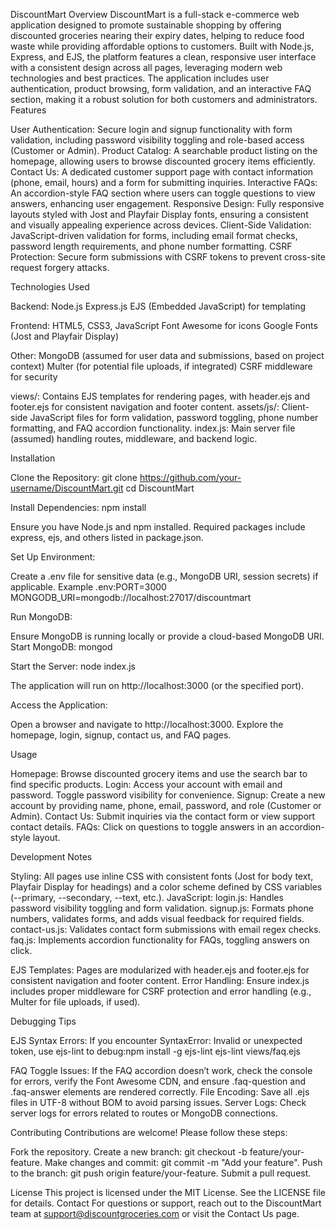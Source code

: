 DiscountMart
Overview
DiscountMart is a full-stack e-commerce web application designed to promote sustainable shopping by offering discounted groceries nearing their expiry dates, helping to reduce food waste while providing affordable options to customers. Built with Node.js, Express, and EJS, the platform features a clean, responsive user interface with a consistent design across all pages, leveraging modern web technologies and best practices. The application includes user authentication, product browsing, form validation, and an interactive FAQ section, making it a robust solution for both customers and administrators.
Features

User Authentication: Secure login and signup functionality with form validation, including password visibility toggling and role-based access (Customer or Admin).
Product Catalog: A searchable product listing on the homepage, allowing users to browse discounted grocery items efficiently.
Contact Us: A dedicated customer support page with contact information (phone, email, hours) and a form for submitting inquiries.
Interactive FAQs: An accordion-style FAQ section where users can toggle questions to view answers, enhancing user engagement.
Responsive Design: Fully responsive layouts styled with Jost and Playfair Display fonts, ensuring a consistent and visually appealing experience across devices.
Client-Side Validation: JavaScript-driven validation for forms, including email format checks, password length requirements, and phone number formatting.
CSRF Protection: Secure form submissions with CSRF tokens to prevent cross-site request forgery attacks.

Technologies Used

Backend:
Node.js
Express.js
EJS (Embedded JavaScript) for templating


Frontend:
HTML5, CSS3, JavaScript
Font Awesome for icons
Google Fonts (Jost and Playfair Display)


Other:
MongoDB (assumed for user data and submissions, based on project context)
Multer (for potential file uploads, if integrated)
CSRF middleware for security




views/: Contains EJS templates for rendering pages, with header.ejs and footer.ejs for consistent navigation and footer content.
assets/js/: Client-side JavaScript files for form validation, password toggling, phone number formatting, and FAQ accordion functionality.
index.js: Main server file (assumed) handling routes, middleware, and backend logic.

Installation

Clone the Repository:
git clone https://github.com/your-username/DiscountMart.git
cd DiscountMart


Install Dependencies:
npm install

Ensure you have Node.js and npm installed. Required packages include express, ejs, and others listed in package.json.

Set Up Environment:

Create a .env file for sensitive data (e.g., MongoDB URI, session secrets) if applicable.
Example .env:PORT=3000
MONGODB_URI=mongodb://localhost:27017/discountmart




Run MongoDB:

Ensure MongoDB is running locally or provide a cloud-based MongoDB URI.
Start MongoDB: mongod


Start the Server:
node index.js

The application will run on http://localhost:3000 (or the specified port).

Access the Application:

Open a browser and navigate to http://localhost:3000.
Explore the homepage, login, signup, contact us, and FAQ pages.



Usage

Homepage: Browse discounted grocery items and use the search bar to find specific products.
Login: Access your account with email and password. Toggle password visibility for convenience.
Signup: Create a new account by providing name, phone, email, password, and role (Customer or Admin).
Contact Us: Submit inquiries via the contact form or view support contact details.
FAQs: Click on questions to toggle answers in an accordion-style layout.

Development Notes

Styling: All pages use inline CSS with consistent fonts (Jost for body text, Playfair Display for headings) and a color scheme defined by CSS variables (--primary, --secondary, --text, etc.).
JavaScript:
login.js: Handles password visibility toggling and form validation.
signup.js: Formats phone numbers, validates forms, and adds visual feedback for required fields.
contact-us.js: Validates contact form submissions with email regex checks.
faq.js: Implements accordion functionality for FAQs, toggling answers on click.


EJS Templates: Pages are modularized with header.ejs and footer.ejs for consistent navigation and footer content.
Error Handling: Ensure index.js includes proper middleware for CSRF protection and error handling (e.g., Multer for file uploads, if used).

Debugging Tips

EJS Syntax Errors: If you encounter SyntaxError: Invalid or unexpected token, use ejs-lint to debug:npm install -g ejs-lint
ejs-lint views/faq.ejs


FAQ Toggle Issues: If the FAQ accordion doesn’t work, check the console for errors, verify the Font Awesome CDN, and ensure .faq-question and .faq-answer elements are rendered correctly.
File Encoding: Save all .ejs files in UTF-8 without BOM to avoid parsing issues.
Server Logs: Check server logs for errors related to routes or MongoDB connections.

Contributing
Contributions are welcome! Please follow these steps:

Fork the repository.
Create a new branch: git checkout -b feature/your-feature.
Make changes and commit: git commit -m "Add your feature".
Push to the branch: git push origin feature/your-feature.
Submit a pull request.

License
This project is licensed under the MIT License. See the LICENSE file for details.
Contact
For questions or support, reach out to the DiscountMart team at support@discountgroceries.com or visit the Contact Us page.
